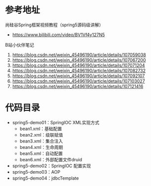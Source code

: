 # 参考地址
尚硅谷Spring框架视频教程（spring5源码级讲解）
- https://www.bilibili.com/video/BV1Vf4y127N5

B站小伙伴笔记
1. https://blog.csdn.net/weixin_45496190/article/details/107059038
2. https://blog.csdn.net/weixin_45496190/article/details/107067200
3. https://blog.csdn.net/weixin_45496190/article/details/107071204
4. https://blog.csdn.net/weixin_45496190/article/details/107082732
5. https://blog.csdn.net/weixin_45496190/article/details/107092107
6. https://blog.csdn.net/weixin_45496190/article/details/107103027
7. https://blog.csdn.net/weixin_45496190/article/details/107121416

# 代码目录
- spring5-demo01：SpringIOC XML实现方式
    - bean1.xml：基础配置
    - bean2.xml：级联赋值
    - bean3.xml：集合注入
    - bean4.xml：生命周期
    - bean5.xml：自动配置
    - bean6.xml：外部配置文件druid
- spring5-demo02：SpringIOC 配置实现
- spring5-demo03：AOP
- spring5-demo04：jdbcTemplate
